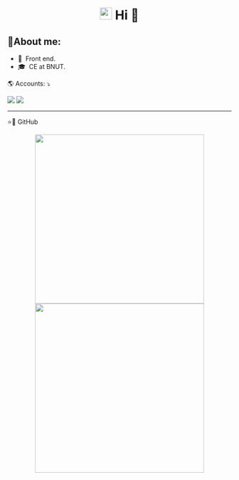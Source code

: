 <h1 align="center"><img src="https://media.giphy.com/media/hvRJCLFzcasrR4ia7z/giphy.gif" width=27px height=27px></img> Hi 💜</h1>



## 📑About me:

- 🌱 &nbsp;Front end.
- 🎓 &nbsp;CE at BNUT.

<p align="left">
🌎 Accounts: ⤵️
</p>


<p align="left">
  <a href="https://www.linkedin.com/in/mahdiyeh-asgharpour-33302323b?lipi=urn%3Ali%3Apage%3Ad_flagship3_profile_view_base_contact_details%3B1ae4wIqtRAiS3IihvUIe1w%3D%3D" alt="Linkedin">
  <img src="https://img.shields.io/badge/LinkedIn-0077B5?style=for-the-badge&logo=linkedin&logoColor=white" /></a>
  
  <a href="#" alt="Instagram" target="_blank">
  <img src="https://img.shields.io/badge/Instagram-1877F2?style=for-the-badge&logo=instagram&logoColor=white"/></a>
  
  <a href="https://github.com/mahdiyeh-asgharpour">
  <img width="2em" height="1em" src="https://logos-world.net/wp-content/uploads/2020/11/GitHub-Logo-2013-present-700x394.png"/></a>
  

   
</p>  

---

<p align="left">
⭐🚀 GitHub 
</p>  
<div align="center" position:"block">
<a href="https://github.com/mahdiyeh-asgharpour" position:"block">
<img align="center" height="380em" width="380em" src="https://github-readme-stats.vercel.app/api/top-langs/?username=mahdiyeh-asgharpour&layout=compact&langs_count=7&theme=dracula"/>
 <img height="380em" width="380em" src="https://github-readme-stats.vercel.app/api?username=mahdiyeh-asgharpour&show_icons=true&theme=dracula&include_all_commits=true&count_private=true"/>
</a>
 
</div>  

<!--   ![Snake animation](https://github.com/mahdiyeh-asgharpour/mahdiyeh-asgharpour/blob/output/github-contribution-grid-snake.svg) -->


